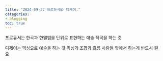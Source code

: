 ```yaml
---
title: "2024-09-27 프로듀서와 디제이."
categories:
- blogging
toc: true
---
```


프로듀서는 한곡과 한앨범을 단위로 표현하는 예술
작곡을 하는 것

디제이는 믹싱으로 예술을 하는 것 믹싱과 조합과 흐름
사람들 앞에서 하는게 반드시 필요